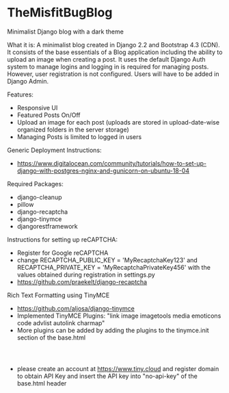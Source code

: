 # TheMisfitBugBlog
Minimalist Django blog with a dark theme

What it is:
A minimalist blog created in Django 2.2 and Bootstrap 4.3 (CDN). It consists of the base essentials of a Blog application including the ability to upload an image when creating a post. It uses the default Django Auth system to manage logins and logging in is required for managing posts. However, user registration is not configured. Users will have to be added in Django Admin.

Features:
* Responsive UI
* Featured Posts On/Off
* Upload an image for each post (uploads are stored in upload-date-wise organized folders in the server storage)
* Managing Posts is limited to logged in users

Generic Deployment Instructions:
* https://www.digitalocean.com/community/tutorials/how-to-set-up-django-with-postgres-nginx-and-gunicorn-on-ubuntu-18-04

Required Packages:
* django-cleanup
* pillow
* django-recaptcha
* django-tinymce
* djangorestframework

Instructions for setting up reCAPTCHA:
* Register for Google reCAPTCHA
* change RECAPTCHA_PUBLIC_KEY = 'MyRecaptchaKey123' and RECAPTCHA_PRIVATE_KEY = 'MyRecaptchaPrivateKey456' with the values obtained during registration in settings.py
* https://github.com/praekelt/django-recaptcha

Rich Text Formatting using TinyMCE
* https://github.com/aljosa/django-tinymce
* Implemented TinyMCE Plugins: "link image imagetools media emoticons code advlist autolink charmap"
* More plugins can be added by adding the plugins to the tinymce.init section of the base.html <header>
* please create an account at https://www.tiny.cloud and register domain to obtain API Key and insert the API key into "no-api-key" of the base.html header
